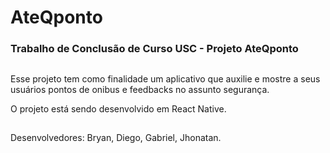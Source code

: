 # AteQponto
### Trabalho de Conclusão de Curso USC - Projeto AteQponto 

##

Esse projeto tem como finalidade um aplicativo que auxilie e mostre a seus usuários pontos de onibus e feedbacks no assunto segurança.

O projeto está sendo desenvolvido em React Native.
##

Desenvolvedores:
    Bryan, 
    Diego, 
    Gabriel, 
    Jhonatan.
